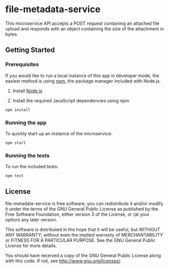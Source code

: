 # file-metadata-service

This microservice API accepts a POST request containing an attached file upload and responds with an object containing the size of the attachment in bytes.

## Getting Started

### Prerequisites

If you would like to run a local instance of this app in developer mode, the easiest method is using [npm](https://docs.npmjs.com/getting-started/installing-node), the package manager included with Node.js.

1.  Install [Node.js](https://nodejs.org)

2.  Install the required JavaScript dependencies using npm

`npm install`

### Running the app

To quickly start up an instance of the microservice:

`npm start`

### Running the tests

To run the included tests:

`npm test`

## License

file-metadata-service is free software; you can redistribute it and/or modify it under the terms of the GNU General Public License as published by the Free Software Foundation, either version 3 of the License, or (at your option) any later version.

This software is distributed in the hope that it will be useful, but WITHOUT ANY WARRANTY; without even the implied warranty of MERCHANTABILITY or FITNESS FOR A PARTICULAR PURPOSE. See the GNU General Public License for more details.

You should have received a copy of the GNU General Public License along with this code. If not, see http://www.gnu.org/licenses/.

